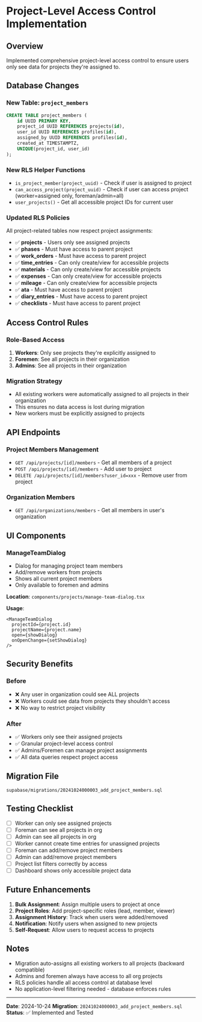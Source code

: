 # Project-Level Access Control Implementation

## Overview
Implemented comprehensive project-level access control to ensure users only see data for projects they're assigned to.

## Database Changes

### New Table: `project_members`
```sql
CREATE TABLE project_members (
    id UUID PRIMARY KEY,
    project_id UUID REFERENCES projects(id),
    user_id UUID REFERENCES profiles(id),
    assigned_by UUID REFERENCES profiles(id),
    created_at TIMESTAMPTZ,
    UNIQUE(project_id, user_id)
);
```

### New RLS Helper Functions
- `is_project_member(project_uuid)` - Check if user is assigned to project
- `can_access_project(project_uuid)` - Check if user can access project (worker=assigned only, foreman/admin=all)
- `user_projects()` - Get all accessible project IDs for current user

### Updated RLS Policies
All project-related tables now respect project assignments:
- ✅ **projects** - Users only see assigned projects
- ✅ **phases** - Must have access to parent project
- ✅ **work_orders** - Must have access to parent project
- ✅ **time_entries** - Can only create/view for accessible projects
- ✅ **materials** - Can only create/view for accessible projects
- ✅ **expenses** - Can only create/view for accessible projects
- ✅ **mileage** - Can only create/view for accessible projects
- ✅ **ata** - Must have access to parent project
- ✅ **diary_entries** - Must have access to parent project
- ✅ **checklists** - Must have access to parent project

## Access Control Rules

### Role-Based Access
1. **Workers**: Only see projects they're explicitly assigned to
2. **Foremen**: See all projects in their organization
3. **Admins**: See all projects in their organization

### Migration Strategy
- All existing workers were automatically assigned to all projects in their organization
- This ensures no data access is lost during migration
- New workers must be explicitly assigned to projects

## API Endpoints

### Project Members Management
- `GET /api/projects/[id]/members` - Get all members of a project
- `POST /api/projects/[id]/members` - Add user to project
- `DELETE /api/projects/[id]/members?user_id=xxx` - Remove user from project

### Organization Members
- `GET /api/organizations/members` - Get all members in user's organization

## UI Components

### ManageTeamDialog
- Dialog for managing project team members
- Add/remove workers from projects
- Shows all current project members
- Only available to foremen and admins

**Location**: `components/projects/manage-team-dialog.tsx`

**Usage**:
```tsx
<ManageTeamDialog
  projectId={project.id}
  projectName={project.name}
  open={showDialog}
  onOpenChange={setShowDialog}
/>
```

## Security Benefits

### Before
- ❌ Any user in organization could see ALL projects
- ❌ Workers could see data from projects they shouldn't access
- ❌ No way to restrict project visibility

### After
- ✅ Workers only see their assigned projects
- ✅ Granular project-level access control
- ✅ Admins/Foremen can manage project assignments
- ✅ All data queries respect project access

## Migration File
`supabase/migrations/20241024000003_add_project_members.sql`

## Testing Checklist

- [ ] Worker can only see assigned projects
- [ ] Foreman can see all projects in org
- [ ] Admin can see all projects in org
- [ ] Worker cannot create time entries for unassigned projects
- [ ] Foreman can add/remove project members
- [ ] Admin can add/remove project members
- [ ] Project list filters correctly by access
- [ ] Dashboard shows only accessible project data

## Future Enhancements

1. **Bulk Assignment**: Assign multiple users to project at once
2. **Project Roles**: Add project-specific roles (lead, member, viewer)
3. **Assignment History**: Track when users were added/removed
4. **Notification**: Notify users when assigned to new projects
5. **Self-Request**: Allow users to request access to projects

## Notes

- Migration auto-assigns all existing workers to all projects (backward compatible)
- Admins and foremen always have access to all org projects
- RLS policies handle all access control at database level
- No application-level filtering needed - database enforces rules

---

**Date**: 2024-10-24
**Migration**: `20241024000003_add_project_members.sql`
**Status**: ✅ Implemented and Tested

